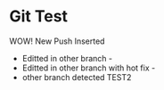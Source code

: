 # Git Test
WOW! New Push Inserted

- Editted in other branch -
- Editted in other branch with hot fix -
- other branch detected
TEST2
